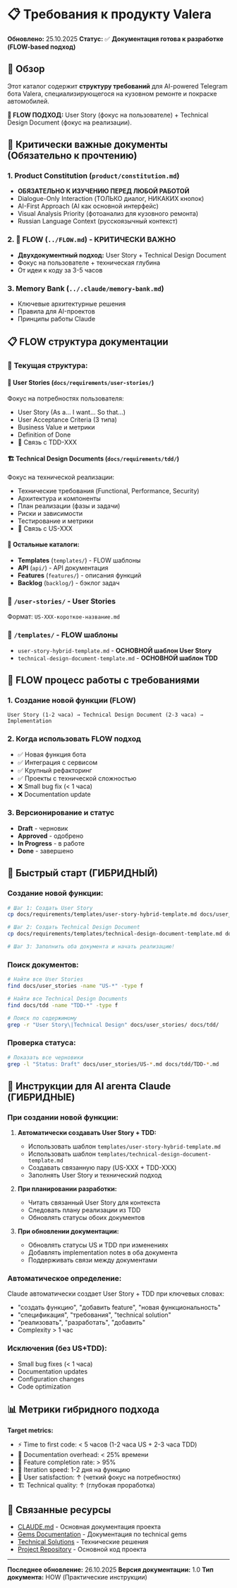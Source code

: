 # 📋 Требования к продукту Valera

**Обновлено:** 25.10.2025
**Статус:** ✅ **Документация готова к разработке (FLOW-based подход)**

## 🎯 Обзор

Этот каталог содержит **структуру требований** для AI-powered Telegram бота Valera, специализирующегося на кузовном ремонте и покраске автомобилей.

**🚀 FLOW ПОДХОД:** User Story (фокус на пользователе) + Technical Design Document (фокус на реализации).

## 🚀 Критически важные документы (Обязательно к прочтению)

### 1. **Product Constitution** (`product/constitution.md`)
- **ОБЯЗАТЕЛЬНО К ИЗУЧЕНИЮ ПЕРЕД ЛЮБОЙ РАБОТОЙ**
- Dialogue-Only Interaction (ТОЛЬКО диалог, НИКАКИХ кнопок)
- AI-First Approach (AI как основной интерфейс)
- Visual Analysis Priority (фотоанализ для кузовного ремонта)
- Russian Language Context (русскоязычный контекст)

### 2. **🔄 FLOW** (`../FLOW.md`) - **КРИТИЧЕСКИ ВАЖНО**
- **Двухдокументный подход:** User Story + Technical Design Document
- Фокус на пользователе + техническая глубина
- От идеи к коду за 3-5 часов

### 3. **Memory Bank** (`../.claude/memory-bank.md`)
- Ключевые архитектурные решения
- Правила для AI-проектов
- Принципы работы Claude


## 📋 **FLOW структура документации**

### 📂 **Текущая структура:**

#### 📝 **User Stories** (`docs/requirements/user-stories/`)
Фокус на потребностях пользователя:
- User Story (As a... I want... So that...)
- User Acceptance Criteria (3 типа)
- Business Value и метрики
- Definition of Done
- 🔗 Связь с TDD-XXX

#### 🏗️ **Technical Design Documents** (`docs/requirements/tdd/`)
Фокус на технической реализации:
- Технические требования (Functional, Performance, Security)
- Архитектура и компоненты
- План реализации (фазы и задачи)
- Риски и зависимости
- Тестирование и метрики
- 🔗 Связь с US-XXX

#### 📂 **Остальные каталоги:**
- **Templates** (`templates/`) - FLOW шаблоны
- **API** (`api/`) - API документация
- **Features** (`features/`) - описания функций
- **Backlog** (`backlog/`) - бэклог задач

### 📂 `/user-stories/` - User Stories
Формат: `US-XXX-короткое-название.md`

### 📂 `/templates/` - FLOW шаблоны
- `user-story-hybrid-template.md` - **ОСНОВНОЙ шаблон User Story**
- `technical-design-document-template.md` - **ОСНОВНОЙ шаблон TDD**

## 🔄 **FLOW процесс работы с требованиями**

### 1. Создание новой функции (FLOW)
```
User Story (1-2 часа) → Technical Design Document (2-3 часа) → Implementation
```

### 2. Когда использовать FLOW подход
- ✅ Новая функция бота
- ✅ Интеграция с сервисом
- ✅ Крупный рефакторинг
- ✅ Проекты с технической сложностью
- ❌ Small bug fix (< 1 часа)
- ❌ Documentation update

### 3. Версионирование и статус
- **Draft** - черновик
- **Approved** - одобрено
- **In Progress** - в работе
- **Done** - завершено

## 🚀 **Быстрый старт (ГИБРИДНЫЙ)**

### Создание новой функции:
```bash
# Шаг 1: Создать User Story
cp docs/requirements/templates/user-story-hybrid-template.md docs/user_stories/US-XXX-new-feature.md

# Шаг 2: Создать Technical Design Document
cp docs/requirements/templates/technical-design-document-template.md docs/tdd/TDD-XXX-new-feature.md

# Шаг 3: Заполнить оба документа и начать реализацию!
```

### Поиск документов:
```bash
# Найти все User Stories
find docs/user_stories -name "US-*" -type f

# Найти все Technical Design Documents
find docs/tdd -name "TDD-*" -type f

# Поиск по содержимому
grep -r "User Story\|Technical Design" docs/user_stories/ docs/tdd/
```

### Проверка статуса:
```bash
# Показать все черновики
grep -l "Status: Draft" docs/user_stories/US-*.md docs/tdd/TDD-*.md
```

## 🤖 **Инструкции для AI агента Claude (ГИБРИДНЫЕ)**

### При создании новой функции:

1. **Автоматически создавать User Story + TDD:**
   - Использовать шаблон `templates/user-story-hybrid-template.md`
   - Использовать шаблон `templates/technical-design-document-template.md`
   - Создавать связанную пару (US-XXX + TDD-XXX)
   - Заполнять User Story и технический подход

2. **При планировании разработки:**
   - Читать связанный User Story для контекста
   - Следовать плану реализации из TDD
   - Обновлять статусы обоих документов

3. **При обновлении документации:**
   - Обновлять статусы US и TDD при изменениях
   - Добавлять implementation notes в оба документа
   - Поддерживать связи между документами

### Автоматическое определение:

Claude автоматически создает User Story + TDD при ключевых словах:
- "создать функцию", "добавить feature", "новая функциональность"
- "спецификация", "требования", "technical solution"
- "реализовать", "разработать", "добавить"
- Complexity > 1 час

### Исключения (без US+TDD):
- Small bug fixes (< 1 часа)
- Documentation updates
- Configuration changes
- Code optimization

## 📊 **Метрики гибридного подхода**

**Target metrics:**
- ⚡ Time to first code: < 5 часов (1-2 часа US + 2-3 часа TDD)
- 📝 Documentation overhead: < 25% времени
- 🎯 Feature completion rate: > 95%
- 🔄 Iteration speed: 1-2 дня на функцию
- 🎯 User satisfaction: ↑ (четкий фокус на потребностях)
- 🏗️ Technical quality: ↑ (глубокая проработка)

## 🔗 Связанные ресурсы

- [CLAUDE.md](../../CLAUDE.md) - Основная документация проекта
- [Gems Documentation](../gems/) - Документация по technical gems
- [Technical Solutions](./technical-solutions/) - Технические решения
- [Project Repository](../../) - Основной код проекта

---

**Последнее обновление:** 26.10.2025
**Версия документации:** 1.0
**Тип документа:** HOW (Практические инструкции)
